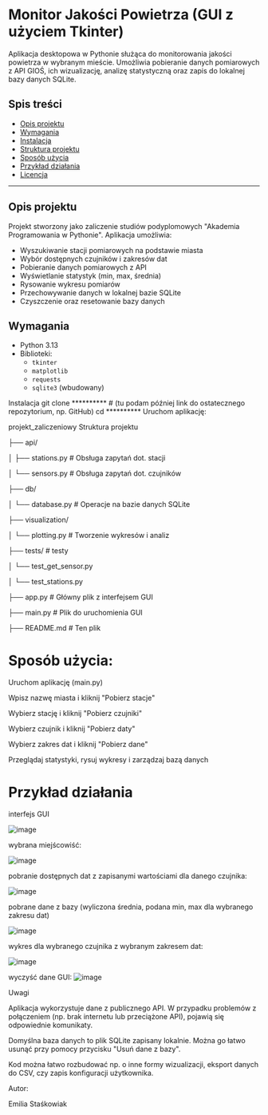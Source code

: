 # Monitor Jakości Powietrza (GUI z użyciem Tkinter)

Aplikacja desktopowa w Pythonie służąca do monitorowania jakości powietrza w wybranym mieście. Umożliwia pobieranie danych pomiarowych z API GIOŚ, ich wizualizację, analizę statystyczną oraz zapis do lokalnej bazy danych SQLite.

## Spis treści

- [Opis projektu](#opis-projektu)
- [Wymagania](#wymagania)
- [Instalacja](#instalacja)
- [Struktura projektu](#struktura-projektu)
- [Sposób użycia](#sposób-użycia)
- [Przykład działania](#przykład-działania)
- [Licencja](#licencja)

---

## Opis projektu

Projekt stworzony jako zaliczenie studiów podyplomowych "Akademia Programowania w Pythonie". 
Aplikacja umożliwia:

- Wyszukiwanie stacji pomiarowych na podstawie miasta
- Wybór dostępnych czujników i zakresów dat
- Pobieranie danych pomiarowych z API
- Wyświetlanie statystyk (min, max, średnia)
- Rysowanie wykresu pomiarów
- Przechowywanie danych w lokalnej bazie SQLite
- Czyszczenie oraz resetowanie bazy danych

## Wymagania

- Python 3.13
- Biblioteki:
  - `tkinter`
  - `matplotlib`
  - `requests` 
  - `sqlite3` (wbudowany)


Instalacja
git clone ********** # (tu podam później link do ostatecznego repozytorium, np. GitHub)
cd **********
Uruchom aplikację:


projekt_zaliczeniowy
Struktura projektu

├── api/

│   ├── stations.py         # Obsługa zapytań dot. stacji

│   └── sensors.py          # Obsługa zapytań dot. czujników

├── db/

│   └── database.py         # Operacje na bazie danych SQLite

├── visualization/

│   └── plotting.py         # Tworzenie wykresów i analiz

├── tests/                  # testy

│   └── test_get_sensor.py         

│   └── test_stations.py        

├── app.py                  # Główny plik z interfejsem GUI

├── main.py                 # Plik do uruchomienia GUI

├── README.md               # Ten plik



# Sposób użycia:

Uruchom aplikację (main.py)

Wpisz nazwę miasta i kliknij "Pobierz stacje"

Wybierz stację i kliknij "Pobierz czujniki"

Wybierz czujnik i kliknij "Pobierz daty"

Wybierz zakres dat i kliknij "Pobierz dane"

Przeglądaj statystyki, rysuj wykresy i zarządzaj bazą danych




# Przykład działania

interfejs GUI

![image](https://github.com/user-attachments/assets/751a4d7e-5af3-41c6-81e5-8fd08058b6f8)

wybrana miejścowiść:

![image](https://github.com/user-attachments/assets/8020af24-9ac4-41b2-bad9-a2861720514c)


pobranie dostępnych dat z zapisanymi wartościami dla danego czujnika:

![image](https://github.com/user-attachments/assets/45bc5fa9-06c0-4239-ac5a-efc3de223321)

pobrane dane z bazy (wyliczona średnia, podana min, max dla wybranego zakresu dat)

![image](https://github.com/user-attachments/assets/0617e0a2-260d-478e-9711-37b897e977a2)


wykres dla wybranego czujnika z wybranym zakresem dat: 

![image](https://github.com/user-attachments/assets/2e310274-3457-4b1f-8afe-22674f0aed67)


wyczyść dane GUI:
![image](https://github.com/user-attachments/assets/678e141c-87b1-4c13-8753-ec7fa4b9bfae)




Uwagi

Aplikacja wykorzystuje dane z publicznego API. W przypadku problemów z połączeniem (np. brak internetu lub przeciążone API), pojawią się odpowiednie komunikaty.

Domyślna baza danych to plik SQLite zapisany lokalnie. Można go łatwo usunąć przy pomocy przycisku "Usuń dane z bazy".

Kod można łatwo rozbudować np. o inne formy wizualizacji, eksport danych do CSV, czy zapis konfiguracji użytkownika.


Autor:

Emilia Staśkowiak
